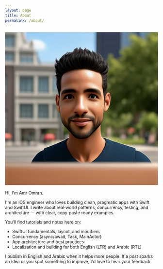 ```yaml
---
layout: page
title: About
permalink: /about/
---
```


![Author](/assets/images/author.JPEG)

Hi, I'm Amr Omran.

I'm an iOS engineer who loves building clean, pragmatic apps with Swift and SwiftUI. I write about real‑world patterns, concurrency, testing, and architecture — with clear, copy‑paste‑ready examples.

You'll find tutorials and notes here on:

- SwiftUI fundamentals, layout, and modifiers
- Concurrency (async/await, Task, MainActor)
- App architecture and best practices
- Localization and building for both English (LTR) and Arabic (RTL)

I publish in English and Arabic when it helps more people. If a post sparks an idea or you spot something to improve, I'd love to hear your feedback.
